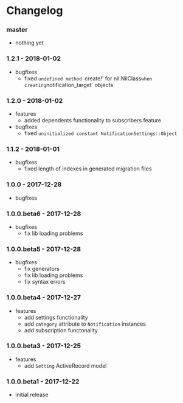 # Changelog

### master

* nothing yet

### 1.2.1 - 2018-01-02

* bugfixes
    * fixed `undefined method `create!' for nil:NilClass` when creating `notification_target` objects

### 1.2.0 - 2018-01-02

* features
    * added dependents functionality to subscribers feature
* bugfixes
    * fixed `uninitialized constant NotificationSettings::Object`

### 1.1.2 - 2018-01-01

* bugfixes
    * fixed length of indexes in generated migration files

### 1.0.0 - 2017-12-28

* bugfixes

### 1.0.0.beta6 - 2017-12-28

* bugfixes
    * fix lib loading problems

### 1.0.0.beta5 - 2017-12-28

* bugfixes
    * fix generators
    * fix lib loading problems
    * fix syntax errors

### 1.0.0.beta4 - 2017-12-27

* features
    * add settings functionality
    * add `category` attribute to `Notification` instances
    * add subscription functonality

### 1.0.0.beta3 - 2017-12-25

* features
    * add `Setting` ActiveRecord model

### 1.0.0.beta1 - 2017-12-22

* initial release
